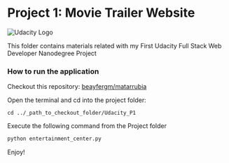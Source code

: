 # Project 1: Movie Trailer Website 

![Udacity Logo](https://lh5.ggpht.com/2Khq0jHkIOhW2VKiGOcJ97rTslkGqu0fDoI-bqrvugAoop9eAFvA_wmneVDcGpaTFDEQCja7dTRQTnHZiA=s0)

This folder contains materials related with my First Udacity Full Stack Web Developer Nanodegree Project

### How to run the application

Checkout this repository: [beayfergm/matarrubia](https://github.com/beayfergm/matarrubia)

Open the terminal and cd into the project folder:
```
cd ../_path_to_checkout_folder/Udacity_P1
```
Execute the following command from the Project folder

```sh
python entertainment_center.py
```
 Enjoy!

